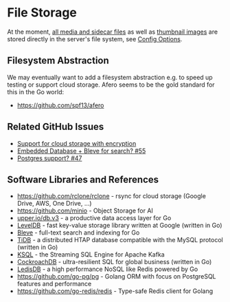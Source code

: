# File Storage

At the moment, [all media and sidecar files](index.md) as well as [thumbnail images](thumbnails.md) are stored directly in the server's file system, see [Config Options](../../getting-started/config-options.md#storage).

## Filesystem Abstraction

We may eventually want to add a filesystem abstraction e.g. to speed up testing or support cloud storage. Afero seems to be the gold standard for this in the Go world:

- https://github.com/spf13/afero

## Related GitHub Issues

- [Support for cloud storage with encryption](https://github.com/photoprism/photoprism/issues/93#)
- [Embedded Database + Bleve for search? #55](https://github.com/photoprism/photoprism/issues/55)
- [Postgres support? #47](https://github.com/photoprism/photoprism/issues/47)

## Software Libraries and References

- https://github.com/rclone/rclone - rsync for cloud storage (Google Drive, AWS, One Drive, ...)
- https://github.com/minio - Object Storage for AI
- [upper.io/db.v3](https://github.com/upper/db) - a productive data access layer for Go
- [LevelDB](https://github.com/google/leveldb) - fast key-value storage library written at Google (written in Go)
- [Bleve](http://blevesearch.com/) - full-text search and indexing for Go
- [TiDB](https://pingcap.com) - a distributed HTAP database compatible with the MySQL protocol (written in Go)
- [KSQL](https://github.com/confluentinc/ksql) - the Streaming SQL Engine for Apache Kafka
- [CockroachDB](https://github.com/cockroachdb/cockroach/) - ultra-resilient SQL for global business (written in Go)
- [LedisDB](http://ledisdb.com/) - a high performance NoSQL like Redis powered by Go
- https://github.com/go-pg/pg - Golang ORM with focus on PostgreSQL features and performance
- https://github.com/go-redis/redis - Type-safe Redis client for Golang